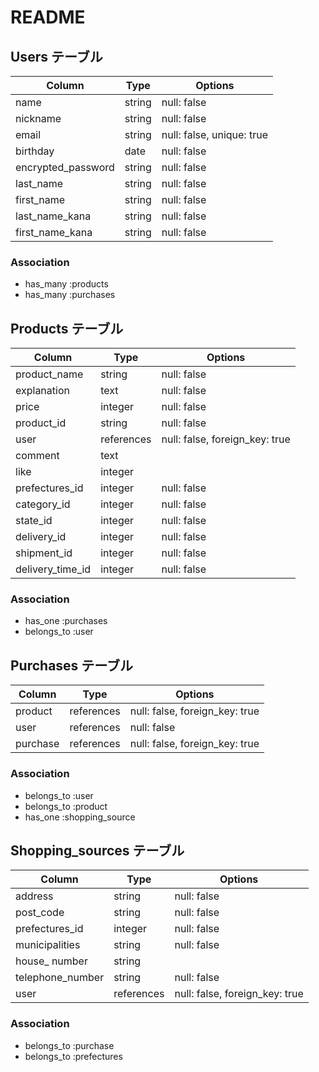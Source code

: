 # README

##  Users テーブル


| Column             | Type   | Options                   |
| ------------------ | ------ | ------------------------- |
| name               | string | null: false               |
| nickname           | string | null: false               |
| email              | string | null: false, unique: true |
| birthday           | date   | null: false               |
| encrypted_password | string | null: false               |
| last_name          | string | null: false               |
| first_name         | string | null: false               |
| last_name_kana     | string | null: false               |
| first_name_kana    | string | null: false               |


### Association

- has_many :products
- has_many :purchases



##  Products テーブル


| Column                | Type           | Options                        |     
|---------------------- | -------------- | ------------------------------ | 
| product_name          | string         | null: false                    |
| explanation           | text           | null: false                    |
| price                 | integer        | null: false                    |
| product_id            | string         | null: false                    |
| user                  | references     | null: false, foreign_key: true |
| comment               | text           |                                |
| like                  | integer        |                                |
| prefectures_id        | integer        | null: false                    | 
| category_id           | integer        | null: false                    |
| state_id              | integer        | null: false                    |
| delivery_id           | integer        | null: false                    |
| shipment_id           | integer        | null: false                    |
| delivery_time_id      | integer        | null: false                    | 



### Association 

- has_one    :purchases
- belongs_to :user



##  Purchases テーブル


| Column                | Type       | Options                         |
| --------------------- | ---------- | ------------------------------- |
| product               | references | null: false, foreign_key: true  |
| user                  | references | null: false                     |
| purchase              | references | null: false, foreign_key: true  |


### Association

- belongs_to :user
- belongs_to :product
- has_one    :shopping_source



## Shopping_sources テーブル


| Column                | Type       | Options                           |
| --------------------- | ---------- | --------------------------------- |
| address               | string     | null: false                       |
| post_code             | string     | null: false                       |
| prefectures_id        | integer    | null: false                       |  
| municipalities        | string     | null: false                       |
| house_ number         | string     |                                   |
| telephone_number      | string     | null: false                       |
| user                  | references | null: false, foreign_key: true    |


### Association

- belongs_to :purchase
- belongs_to :prefectures


